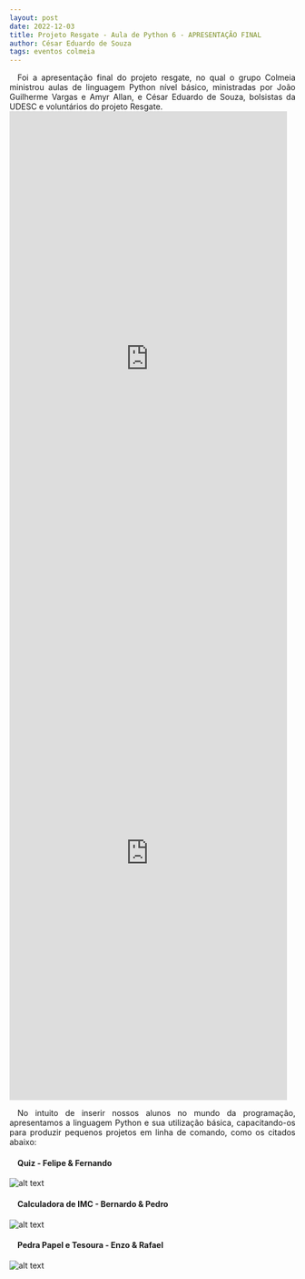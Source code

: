 ```yaml
---
layout: post
date: 2022-12-03
title: Projeto Resgate - Aula de Python 6 - APRESENTAÇÃO FINAL
author: César Eduardo de Souza
tags: eventos colmeia
---
```


<div style="text-align: justify">&emsp;Foi a apresentação final do projeto resgate, no qual o grupo Colmeia ministrou aulas de linguagem Python nível básico, ministradas por João Guilherme Vargas e Amyr Allan, e César Eduardo de Souza, bolsistas da UDESC e voluntários do projeto Resgate.</div>

<iframe width="489" height="869" src="https://www.youtube.com/embed/0_XUD3ilWEk" title="AULAS DE PYTHON - PROJETO RESAGATE #6" frameborder="0" allow="accelerometer; autoplay; clipboard-write; encrypted-media; gyroscope; picture-in-picture; web-share" allowfullscreen></iframe>


<iframe width="489" height="869" src="https://www.youtube.com/embed/e-btDQFdAxM" title="AULAS DE PYTHON - PROJETO RESGATE #8" frameborder="0" allow="accelerometer; autoplay; clipboard-write; encrypted-media; gyroscope; picture-in-picture; web-share" allowfullscreen></iframe>

<p style="text-align: justify">&emsp;No intuito de inserir nossos alunos no mundo da programação, apresentamos a linguagem Python e sua utilização básica, capacitando-os para produzir pequenos projetos em linha de comando, como os citados abaixo:</p>

<h4 style="text-align: justify">&emsp;Quiz - Felipe & Fernando</h4>

![alt text](https://lh3.googleusercontent.com/vniMfQk1q3j9CgO3PfLzcaajo7S46wsQFgDuzCwkRW1LBO5jA6VaQ7wsAABKpyC75fWm4FMjZ49zaZKuhN-znd7IZ_P0yWM3HU-3LaQOmqu4RR5tu23_VNxmAL5pOtCIfhc93bO6rigA4lFQlPKJ5FV0=s2048 "Quiz - Felipe & Fernando")

<h4 style="text-align: justify">&emsp;Calculadora de IMC - Bernardo & Pedro</h4>

![alt text](https://lh4.googleusercontent.com/A-T4GUWVTp1c0--N9rrjJ_b2hkOI0jhwOTuxgrfWQLFew-n2pV5LmNh1r17VLX8NnjSJQNRMfQ3UMIpLKW1LffKCIwcG2llWOTmf_R8usBPXZDhNXUaVkZTwcBoLci2qcWQsOXADwbMxZW-3qS9UHgtl=s2048 "Calculadora de IMC - Bernardo e Pedro")

<h4 style="text-align: justify">&emsp;Pedra Papel e Tesoura - Enzo & Rafael</h4>

![alt text](https://lh4.googleusercontent.com/V5uv1T4CrSxunboOvmutlAjRyIj_HZTDCgTymWqxM1uH6TjmE5llB9pPST7xrXdi3YtEaEX_6f4xdCSaAmWMXe0xfOo45xmkiWP62edfMlgpaPrySifhryCI13pBgKJnnVrRNnTXmuhq8rZATsddSccx=s2048 "Pedra Papel e Tesoura - Enzo & Rafael")





